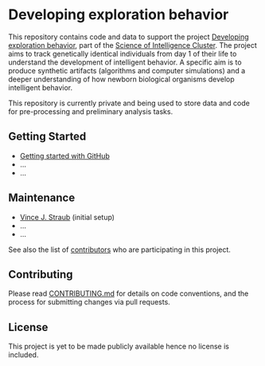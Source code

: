 # Developing exploration behavior

This repository contains code and data to support the project [Developing exploration behavior](https://www.scienceofintelligence.de/research/researchprojects/project_21/), part of the [Science of Intelligence Cluster](https://www.scienceofintelligence.de/). The project aims to track genetically identical individuals from day 1 of their life to understand the development of intelligent behavior. A specific aim is to produce synthetic artifacts (algorithms and computer simulations) and a deeper understanding of how newborn biological organisms develop intelligent behavior. 

This repository is currently private and being used to store data and code for pre-processing and preliminary analysis tasks. 

## Getting Started

* [Getting started with GitHub](https://docs.github.com/en/github/getting-started-with-github)
* ...
* ... 

## Maintenance

*  [Vince J. Straub](https://github.com/vincejstraub) (initial setup)
* ...
* ...

See also the list of [contributors](https://www.scienceofintelligence.de/research/researchprojects/project_21/) who are participating in this project.

## Contributing

Please read [CONTRIBUTING.md](https://gist.github.com/PurpleBooth/b24679402957c63ec426) for details on  code conventions, and the process for submitting changes via pull requests.

## License

This project is yet to be made publicly available hence no license is included. 
